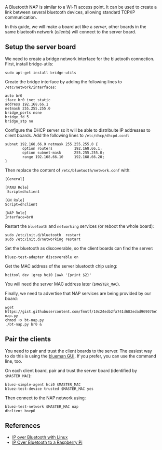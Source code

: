 A Bluetooth NAP is similar to a Wi-Fi access point. It can be used to create a link between several bluetooth devices, allowing standard TCP/IP communication.

In this guide, we will make a board act like a *server*, other boards in the same bluetooth network (*clients*) will connect to the server board.

## Setup the server board

We need to create a bridge network interface for the bluetooth connection. First, install bridge-utils:

    sudo apt-get install bridge-utils

Create the bridge interface by adding the following lines to `/etc/network/interfaces`:

```
auto br0
iface br0 inet static
address 192.168.66.1
netmask 255.255.255.0
bridge_ports none
bridge_fd 5
bridge_stp no
```

Configure the DHCP server so it will be able to distribuite IP addresses to client boards. Add the following lines to `/etc/dhcp/dhcpd.conf`:

```
subnet 192.168.66.0 netmask 255.255.255.0 {
        option routers          192.168.66.1;
        option subnet-mask      255.255.255.0;
        range 192.168.66.10     192.168.66.20;
}
```

Then replace the content of `/etc/bluetooth/network.conf` with:

```
[General]
 
[PANU Role]
 Script=dhclient
 
[GN Role]
Script=dhclient
 
[NAP Role]
Interface=br0
```

Restart the `bluetooth` and `networking` services (or reboot the whole board):

    sudo /etc/init.d/bluetooth  restart
    sudo /etc/init.d/networking restart


Set the bluetooth as discoverable, so the client boards can find the server:

    bluez-test-adapter discoverable on


Get the MAC address of the server bluetooth chip using:

    hcitool dev |grep hci0 |awk '{print $2}'

You will need the server MAC address later (`$MASTER_MAC`).

Finally, we need to advertise that NAP services are being provided by our board:

    wget https://gist.githubusercontent.com/fmntf/10c24edb2fa741d682edad969076e792/raw/141e5ba03b78a406bec3c3bbababc482824f6a51/bt-nap.py
    chmod +x bt-nap.py
    ./bt-nap.py br0 &


## Pair the clients
You need to pair and trust the client boards to the server. The easiest way to do this is using the [blueman GUI](../Wireless_Communication/Bluetooth.html). If you prefer, you can use the command line, too.

On each client board, pair and trust the server board (identified by `$MASTER_MAC`):

    bluez-simple-agent hci0 $MASTER_MAC
    bluez-test-device trusted $MASTER_MAC yes

Then connect to the NAP network using:

    bluez-test-network $MASTER_MAC nap
    dhclient bnep0


## References
* [IP over Bluetooth with Linux](http://www.redtreerobotics.com/ip-over-bluetooth-with-linux/)
* [IP Over Bluetooth to a Raspberry Pi](http://notes.pitfall.org/ip-over-bluetooth-to-a-raspberry-pi.html)
